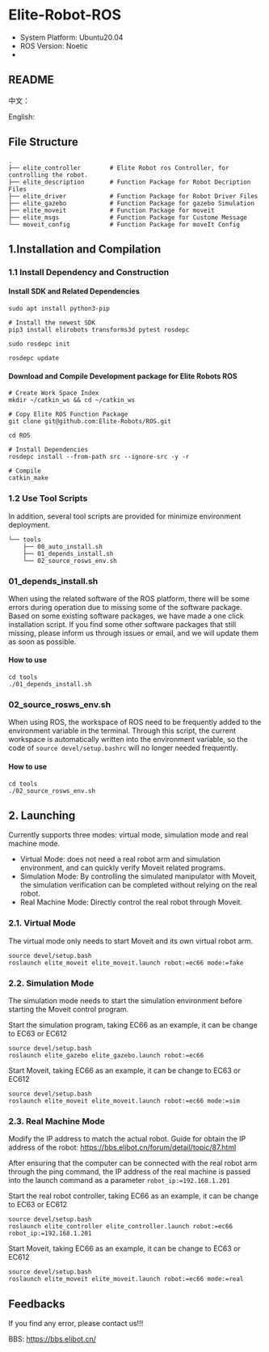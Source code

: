 # Elite-Robot-ROS

- System Platform: Ubuntu20.04 
- ROS Version: Noetic
- 
## README

中文：

English:

## File Structure

```
.
├── elite_controller		# Elite Robot ros Controller, for controlling the robot.
├── elite_description		# Function Package for Robot Decription Files
├── elite_driver			# Function Package for Robot Driver Files
├── elite_gazebo			# Function Package for gazebo Simulation
├── elite_moveit			# Function Package for moveit
├── elite_msgs				# Function Package for Custome Message
└── moveit_config			# Function Package for moveIt Config
```

## 1.Installation and Compilation

### 1.1 Install Dependency and Construction

#### Install SDK and Related Dependencies

```
sudo apt install python3-pip

# Install the newest SDK
pip3 install elirobots transforms3d pytest rosdepc

sudo rosdepc init

rosdepc update
```

####  Download and Compile Development package for Elite Robots ROS

```
# Create Work Space Index
mkdir ~/catkin_ws && cd ~/catkin_ws

# Copy Elite ROS Function Package
git clone git@github.com:Elite-Robots/ROS.git

cd ROS

# Install Dependencies
rosdepc install --from-path src --ignore-src -y -r

# Compile
catkin_make
```

### 1.2 Use Tool Scripts

In addition, several tool scripts are provided for minimize environment deployment.

```
└── tools
    ├── 00_auto_install.sh
    ├── 01_depends_install.sh
    └── 02_source_rosws_env.sh
```

### 01_depends_install.sh

When using the related software of the ROS platform, there will be some errors during operation due to missing some of the software package. Based on some existing software packages, we have made a one click installation script. If you find some other software packages that still missing, please inform us through issues or email, and we will update them as soon as possible.

#### How to use

```
cd tools
./01_depends_install.sh
```

### 02_source_rosws_env.sh

When using ROS, the workspace of ROS need to be frequently added to the environment variable in the terminal. Through this script, the current workspace is automatically written into the environment variable, so the code of `source devel/setup.bashrc` will no longer needed frequently.

#### How to use

```
cd tools
./02_source_rosws_env.sh
```

## 2. Launching

Currently supports three modes: virtual mode, simulation mode and real machine mode.

- Virtual Mode: does not need a real robot arm and simulation environment, and can quickly verify Moveit related programs. 
- Simulation Mode: By controlling the simulated manipulator with Moveit, the simulation verification can be completed without relying on the real robot.
- Real Machine Mode: Directly control the real robot through Moveit.

### 2.1. Virtual Mode

The virtual mode only needs to start Moveit and its own virtual robot arm.

```
source devel/setup.bash
roslaunch elite_moveit elite_moveit.launch robot:=ec66 mode:=fake 
```
### 2.2. Simulation Mode

The simulation mode needs to start the simulation environment before starting the Moveit control program.

Start the simulation program, taking EC66 as an example, it can be change to EC63 or EC612

```
source devel/setup.bash
roslaunch elite_gazebo elite_gazebo.launch robot:=ec66
```

Start Moveit, taking EC66 as an example, it can be change to EC63 or EC612

```
source devel/setup.bash
roslaunch elite_moveit elite_moveit.launch robot:=ec66 mode:=sim 
```

### 2.3. Real Machine Mode

Modify the IP address to match the actual robot. Guide for obtain the IP address of the robot: https://bbs.elibot.cn/forum/detail/topic/87.html

After ensuring that the computer can be connected with the real robot arm through the ping command, the IP address of the real machine is passed into the launch command as a parameter `robot_ip:=192.168.1.201 `

Start the real robot controller, taking EC66 as an example, it can be change to EC63 or EC612

```
source devel/setup.bash
roslaunch elite_controller elite_controller.launch robot:=ec66 robot_ip:=192.168.1.201 
```

Start Moveit, taking EC66 as an example, it can be change to EC63 or EC612

```
source devel/setup.bash
roslaunch elite_moveit elite_moveit.launch robot:=ec66 mode:=real 
```

## Feedbacks

If you find any error, please contact us!!!

BBS: https://bbs.elibot.cn/

